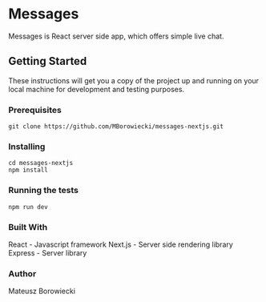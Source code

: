 # Messages
Messages is React server side app, which offers simple live chat.

## Getting Started
These instructions will get you a copy of the project up and running on your local machine for development and testing purposes.

### Prerequisites

```
git clone https://github.com/MBorowiecki/messages-nextjs.git
```
### Installing

```
cd messages-nextjs
npm install
```

### Running the tests

```
npm run dev
```

### Built With

React - Javascript framework
Next.js - Server side rendering library
Express - Server library

### Author
Mateusz Borowiecki
